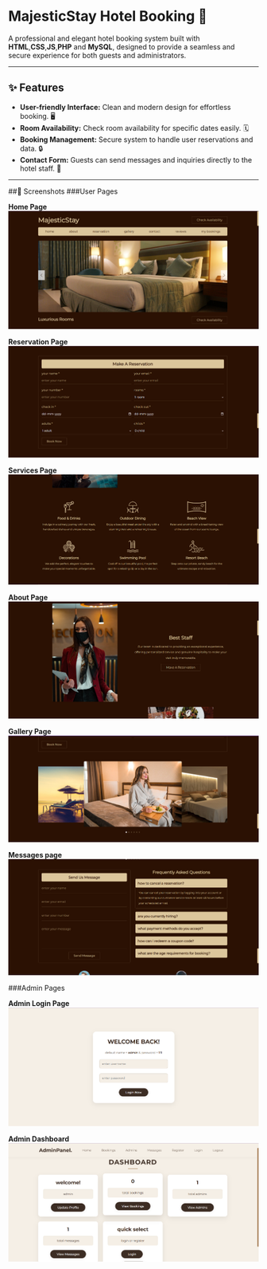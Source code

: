 # MajesticStay Hotel Booking 🏨

A professional and elegant hotel booking system built with **HTML**,**CSS**,**JS**,**PHP** and **MySQL**, designed to provide a seamless and secure experience for both guests and administrators.

---

## ✨ Features

- **User-friendly Interface:** Clean and modern design for effortless booking. 🖥️  
- **Room Availability:** Check room availability for specific dates easily. 🗓️  
- **Booking Management:** Secure system to handle user reservations and data. 🔒  
- **Contact Form:** Guests can send messages and inquiries directly to the hotel staff. 📧  

---


##📸 Screenshots
###User Pages

**Home Page**
![MajesticStay Home Page](screenshots/home.png)

**Reservation Page**
![Reservation Page](screenshots/reservation.png)

**Services Page**
![Services Page](screenshots/services.png)

**About Page**
![About Page](screenshots/about.png)

**Gallery Page**
![Gallery Page](screenshots/gallery.png)

**Messages page**
![Send Messages](screenshots/send-messages.png)

###Admin Pages

**Admin Login Page**
![Admin Login](screenshots/admin-login.png)

**Admin Dashboard**
![Admin Dashboard](screenshots/admin-dashboard.png)

